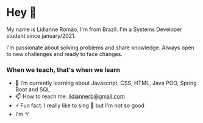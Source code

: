 # Hey 👋

My name is Lidianne Romão, I'm from Brazil. I'm a Systems Developer student since january/2021.

I'm passionate about solving problems and share knowledge. Always open to new challenges and ready to face changes.

### When we teach, that's when we learn

- 🌱 I’m currently learning about Javascript, CSS, HTML, Java POO, Spring Boot and SQL.
- 📫 How to reach me: lidiannerb@gmail.com
- ⚡ Fun fact: I really like to sing 🎤 but I'm not so good
- I'm ♈


